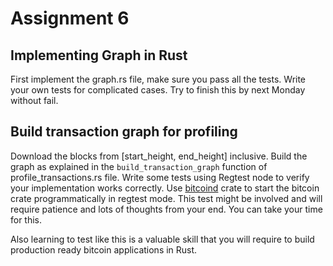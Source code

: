 # Assignment 6

## Implementing Graph in Rust

First implement the graph.rs file, make sure you pass all the tests.
Write your own tests for complicated cases.
Try to finish this by next Monday without fail.

## Build transaction graph for profiling

Download the blocks from [start_height, end_height] inclusive. Build the graph
as explained in the `build_transaction_graph` function of profile_transactions.rs file.
Write some tests using Regtest node to verify your implementation works correctly.
Use [bitcoind](https://crates.io/crates/bitcoind) crate to start the bitcoin crate programmatically
in regtest mode.
This test might be involved and will require patience and lots of thoughts from your end.
You can take your time for this.

Also learning to test like this is a valuable skill that you will require to build production ready
bitcoin applications in Rust.
